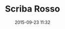 ---
title: Scriba Rosso
layout: post
date: 2015-09-23 11:32
numero: 12
image: 12_scriba.png
thumb: 12_scriba.svg
wiki: https://it.wikipedia.org/wiki/Scriba_rosso
source: https://commons.wikimedia.org/wiki/File:Le_Scribe_accroupi_(Musée_du_Louvre)_(8737397991).jpg
source-name: Wikimedia Commons
autore: luca corsato
social-autore: https://twitter.com/lucacorsato
social-idea: https://twitter.com/lucacorsato
idea: luca corsato
tags:
- uomo
- reperto
---